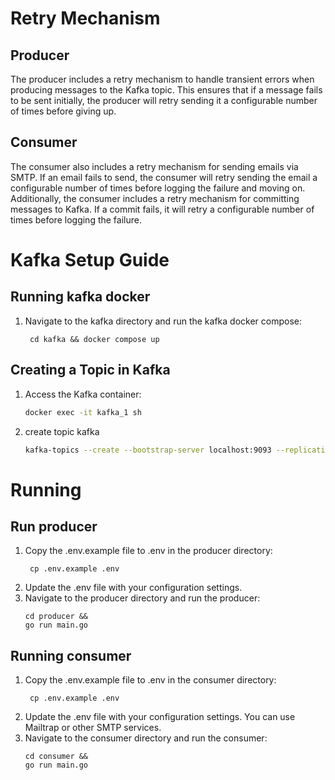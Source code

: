 # Retry Mechanism

## Producer
The producer includes a retry mechanism to handle transient errors when producing messages to the Kafka topic. This ensures that if a message fails to be sent initially, the producer will retry sending it a configurable number of times before giving up.

## Consumer
The consumer also includes a retry mechanism for sending emails via SMTP. If an email fails to send, the consumer will retry sending the email a configurable number of times before logging the failure and moving on. 
Additionally, the consumer includes a retry mechanism for committing messages to Kafka. If a commit fails, it will retry a configurable number of times before logging the failure.

# Kafka Setup Guide

## Running kafka docker
1. Navigate to the kafka directory and run the kafka docker compose:
   ```shell
    cd kafka && docker compose up
   ```
## Creating a Topic in Kafka

1. Access the Kafka container:
   ```sh
   docker exec -it kafka_1 sh
   ```
2. create topic kafka
   ```sh
   kafka-topics --create --bootstrap-server localhost:9093 --replication-factor 1 --partitions 1 --topic sendmail --command-config /etc/kafka/config/config.properties
    ```
   

# Running

##  Run producer
1. Copy the .env.example file to .env in the producer directory:
   ```shell
    cp .env.example .env
   ```
2. Update the .env file with your configuration settings.
3. Navigate to the producer directory and run the producer:
   ```shell
   cd producer && 
   go run main.go
   ```

## Running consumer
1. Copy the .env.example file to .env in the consumer directory:
   ```shell
    cp .env.example .env
   ```
2. Update the .env file with your configuration settings. You can use Mailtrap or other SMTP services.
3. Navigate to the consumer directory and run the consumer:
   ```shell
   cd consumer && 
   go run main.go
   ```